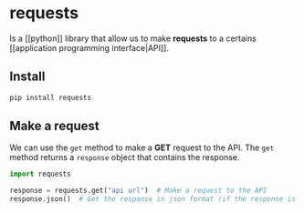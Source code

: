 # requests

Is a [[python]] library that allow us to make **requests** to a certains [[application programming interface|API]].

## Install

```python
pip install requests
```

## Make a request
We can use the `get` method to make a **GET** request to the API. The `get` method returns a `response` object that contains the response. 

```python
import requests

response = requests.get("api url")  # Make a request to the API
response.json()  # Get the response in json format (if the response is in json format)
```


